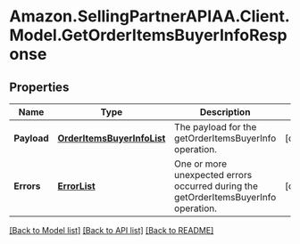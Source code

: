 # Amazon.SellingPartnerAPIAA.Client.Model.GetOrderItemsBuyerInfoResponse
## Properties

Name | Type | Description | Notes
------------ | ------------- | ------------- | -------------
**Payload** | [**OrderItemsBuyerInfoList**](OrderItemsBuyerInfoList.md) | The payload for the getOrderItemsBuyerInfo operation. | [optional] 
**Errors** | [**ErrorList**](ErrorList.md) | One or more unexpected errors occurred during the getOrderItemsBuyerInfo operation. | [optional] 

[[Back to Model list]](../README.md#documentation-for-models) [[Back to API list]](../README.md#documentation-for-api-endpoints) [[Back to README]](../README.md)

